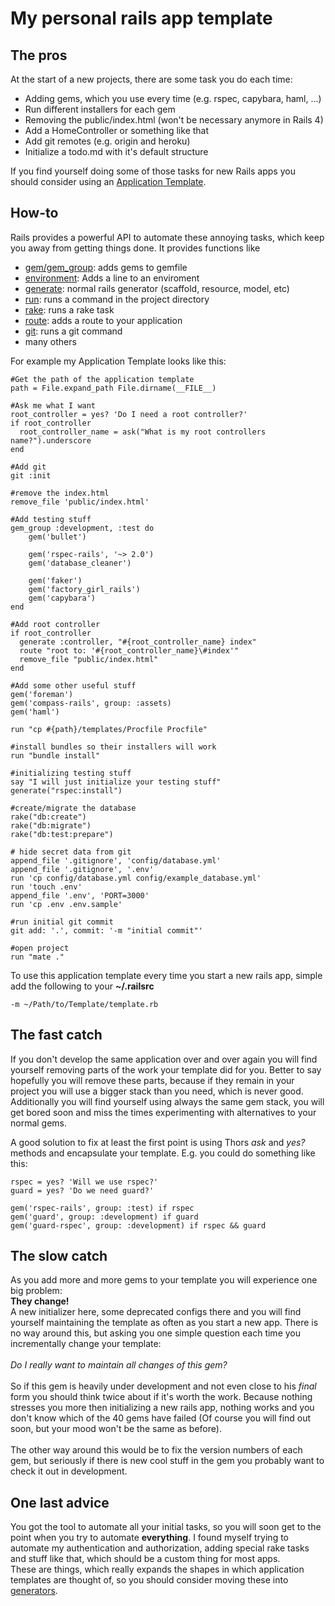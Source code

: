 My personal rails app template
==============================

The pros
--------
At the start of a new projects, there are some task you do each time:

  * Adding gems, which you use every time (e.g. rspec, capybara, haml, ...)
  * Run different installers for each gem
  * Removing the public/index.html (won't be necessary anymore in Rails 4)
  * Add a HomeController or something like that
  * Add git remotes (e.g. origin and heroku)
  * Initialize a todo.md with it's default structure

If you find yourself doing some of those tasks for new Rails apps you should consider using an [Application Template](http://edgeguides.rubyonrails.org/rails_application_templates.html).

How-to
------

Rails provides a powerful API to automate these annoying tasks, which keep you away from getting things done. It provides functions like

  * [gem/gem_group](http://edgeguides.rubyonrails.org/rails_application_templates.html#gem-args): adds gems to gemfile
  * [environment](http://edgeguides.rubyonrails.org/rails_application_templates.html#environment-application-data-nil-options-block): Adds a line to an enviroment
  * [generate](http://edgeguides.rubyonrails.org/rails_application_templates.html#generate-what-args): normal rails generator (scaffold, resource, model, etc)
  * [run](http://edgeguides.rubyonrails.org/rails_application_templates.html#run-command): runs a command in the project directory
  * [rake](http://edgeguides.rubyonrails.org/rails_application_templates.html#rake-command-options): runs a rake task
  * [route](http://edgeguides.rubyonrails.org/rails_application_templates.html#route-routing-code): adds a route to your application
  * [git](http://edgeguides.rubyonrails.org/rails_application_templates.html#git-command): runs a git command
  * many others

For example my Application Template looks like this:

    #Get the path of the application template
    path = File.expand_path File.dirname(__FILE__)

    #Ask me what I want
    root_controller = yes? 'Do I need a root controller?'
    if root_controller
      root_controller_name = ask("What is my root controllers name?").underscore
    end

    #Add git
    git :init

    #remove the index.html
    remove_file 'public/index.html'

    #Add testing stuff
    gem_group :development, :test do
        gem('bullet')

        gem('rspec-rails', '~> 2.0')
        gem('database_cleaner')

        gem('faker')
        gem('factory_girl_rails')
        gem('capybara')
    end

    #Add root controller
    if root_controller
      generate :controller, "#{root_controller_name} index"
      route "root to: '#{root_controller_name}\#index'"
      remove_file "public/index.html"
    end

    #Add some other useful stuff
    gem('foreman')
    gem('compass-rails', group: :assets)
    gem('haml')

    run "cp #{path}/templates/Procfile Procfile"

    #install bundles so their installers will work
    run "bundle install"

    #initializing testing stuff
    say "I will just initialize your testing stuff"
    generate("rspec:install")

    #create/migrate the database
    rake("db:create")
    rake("db:migrate")
    rake("db:test:prepare")

    # hide secret data from git
    append_file '.gitignore', 'config/database.yml'
    append_file '.gitignore', '.env'
    run 'cp config/database.yml config/example_database.yml'
    run 'touch .env'
    append_file '.env', 'PORT=3000'
    run 'cp .env .env.sample'

    #run initial git commit
    git add: '.', commit: '-m "initial commit"'

    #open project
    run "mate ."

To use this application template every time you start a new rails app, simple add the following to your **~/.railsrc**

    -m ~/Path/to/Template/template.rb

The fast catch
--------------

If you don't develop the same application over and over again you will find yourself removing parts of the work your template did for you.
Better to say hopefully you will remove these parts, because if they remain in your project you will use a bigger stack than you need, which is never good.
Additionally you will find yourself using always the same gem stack, you will get bored soon and miss the times experimenting with alternatives to your normal gems.

A good solution to fix at least the first point is using Thors *ask* and *yes?* methods and encapsulate your template. E.g. you could do something like this:

    rspec = yes? 'Will we use rspec?'
    guard = yes? 'Do we need guard?'

    gem('rspec-rails', group: :test) if rspec
    gem('guard', group: :development) if guard
    gem('guard-rspec', group: :development) if rspec && guard


The slow catch
--------------

As you add more and more gems to your template you will experience one big problem: <br>
**They change!**<br>
A new initializer here, some deprecated configs there and you will find yourself maintaining the template as often as you start a new app. There is no way around this, but asking you one simple question each time you incrementally change your template: <br><br>
*Do I really want to maintain all changes of this gem?*
<br><br>
So if this gem is heavily under development and not even close to his *final* form you should think twice about if it's worth the work. Because nothing stresses you more then initializing a new rails app, nothing works and you don't know which of the 40 gems have failed (Of course you will find out soon, but your mood won't be the same as before).
<br><br>
The other way around this would be to fix the version numbers of each gem, but seriously if there is new cool stuff in the gem you probably want to check it out in development.

One last advice
---------------

You got the tool to automate all your initial tasks, so you will soon get to the point when you try to automate **everything**. I found myself trying to automate my authentication and authorization, adding special rake tasks and stuff like that, which should be a custom thing for most apps.<br />
These are things, which really expands the shapes in which application templates are thought of, so you should consider moving these into [generators](http://guides.rubyonrails.org/generators.html).